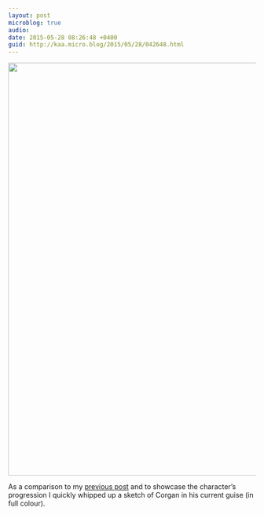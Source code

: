 ```yaml
---
layout: post
microblog: true
audio: 
date: 2015-05-28 08:26:48 +0400
guid: http://kaa.micro.blog/2015/05/28/042648.html
---
```

<img src="http://www.kaa.bz/uploads/2018/2f53d31e41.jpg" alt="" width="840" height="840" class="alignnone size-full wp-image-201" />

As a comparison to my <a href="http://procssr.tumblr.com/post/119905795087/moon-racket-character-study-corgan-continuing">previous post</a> and to showcase the character’s progression I quickly whipped up a sketch of Corgan in his current guise (in full colour).
